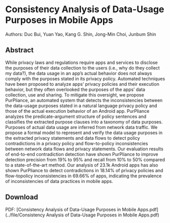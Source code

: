 # Consistency Analysis of Data-Usage Purposes in Mobile Apps

Authors: Duc Bui, Yuan Yao, Kang G. Shin, Jong-Min Choi, Junbum Shin

## Abstract

While privacy laws and regulations require apps and services to disclose the purposes of their data collection to the users (i.e., why do they collect my data?), the data usage in an app’s actual behavior does not always comply with the purposes stated in its privacy policy. Automated techniques have been proposed to analyze apps’ privacy policies and their execution behavior, but they often overlooked the purposes of the apps’ data collection, use and sharing. To mitigate this oversight, we propose PurPliance, an automated system that detects the inconsistencies between the data-usage purposes stated in a natural language privacy policy and those of the actual execution behavior of an Android app. PurPliance analyzes the predicate-argument structure of policy sentences and classifies the extracted purpose clauses into a taxonomy of data purposes. Purposes of actual data usage are inferred from network data traffic. We propose a formal model to represent and verify the data usage purposes in the extracted privacy statements and data flows to detect policy contradictions in a privacy policy and flow-to-policy inconsistencies between network data flows and privacy statements. Our evaluation results of end-to-end contradiction detection have shown PurPliance to improve detection precision from 19% to 95% and recall from 10% to 50% compared to a state-of-the-art method. Our analysis of 23.1k Android apps has also shown PurPliance to detect contradictions in 18.14% of privacy policies and flow-topolicy inconsistencies in 69.66% of apps, indicating the prevalence of inconsistencies of data practices in mobile apps.

## Download

PDF: [Consistency Analysis of Data-Usage Purposes in Mobile Apps.pdf](../file/Consistency Analysis of Data-Usage Purposes in Mobile Apps.pdf)